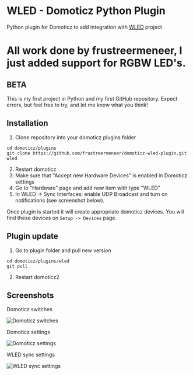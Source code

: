 # WLED - Domoticz Python Plugin
Python plugin for Domoticz to add integration with [WLED](https://github.com/Aircoookie/WLED) project

# All work done by  frustreermeneer, I just added support for RGBW LED's.

## BETA
This is my first project in Python and my first GitHub repository. Expect errors, but feel free to try, and let me know what you think!

## Installation

1. Clone repository into your domoticz plugins folder
```
cd domoticz/plugins
git clone https://github.com/frustreermeneer/domoticz-wled-plugin.git wled
```
2. Restart domoticz
3. Make sure that "Accept new Hardware Devices" is enabled in Domoticz settings
4. Go to "Hardware" page and add new item with type "WLED"
5. In WLED -> Sync Interfaces: enable UDP Broadcast and turn on notifications (see screenshot below).

Once plugin is started it will create appropriate domoticz devices. You will find these devices on `Setup -> Devices` page.

## Plugin update

1. Go to plugin folder and pull new version
```
cd domoticz/plugins/wled
git pull
```
2. Restart domoticz2

## Screenshots

Domoticz switches

![Domoticz switches](https://raw.githubusercontent.com/frustreermeneer/domoticz-wled-plugin/master/screenshot.jpg)

Domoticz settings

![Domoticz settings](https://raw.githubusercontent.com/frustreermeneer/domoticz-wled-plugin/master/settings.jpg)

WLED sync settings

![WLED sync settings](https://raw.githubusercontent.com/frustreermeneer/domoticz-wled-plugin/master/wledsettings.jpg)
